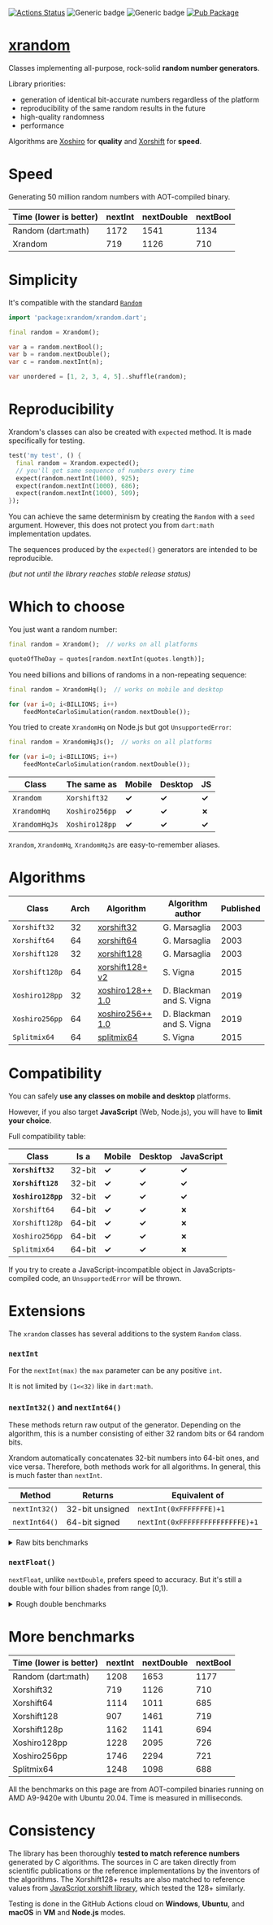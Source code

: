 [![Actions Status](https://github.com/rtmigo/xrandom/workflows/unittest/badge.svg?branch=master)](https://github.com/rtmigo/xrandom/actions)
![Generic badge](https://img.shields.io/badge/tested_on-Windows_|_MacOS_|_Ubuntu-blue.svg)
![Generic badge](https://img.shields.io/badge/tested_on-VM_|_JS-blue.svg)
[![Pub Package](https://img.shields.io/pub/v/xrandom.svg)](https://pub.dev/packages/xrandom)

# [xrandom](https://github.com/rtmigo/xrandom)

Classes implementing all-purpose, rock-solid **random number generators**.

Library priorities:
- generation of identical bit-accurate numbers regardless of the platform
- reproducibility of the same random results in the future
- high-quality randomness
- performance

Algorithms are [Xoshiro](https://prng.di.unimi.it/) for **quality** and 
[Xorshift](https://en.wikipedia.org/wiki/Xorshift) for **speed**.

# Speed

Generating 50 million random numbers with AOT-compiled binary. 

| Time (lower is better) | nextInt | nextDouble | nextBool |
|------------------------|---------|------------|----------|
| Random (dart:math)     |  1172   |    1541    |   1134   |
| Xrandom             |   719   |    1126    |   710    |


# Simplicity

It's compatible with the standard [`Random`](https://api.dart.dev/stable/2.12.1/dart-math/Random-class.html)

``` dart
import 'package:xrandom/xrandom.dart';

final random = Xrandom();

var a = random.nextBool(); 
var b = random.nextDouble();
var c = random.nextInt(n);

var unordered = [1, 2, 3, 4, 5]..shuffle(random);
```

# Reproducibility

Xrandom's classes can also be created with `expected` method.
It is made specifically for testing. 

``` dart
test('my test', () {
  final random = Xrandom.expected();
  // you'll get same sequence of numbers every time
  expect(random.nextInt(1000), 925);
  expect(random.nextInt(1000), 686);
  expect(random.nextInt(1000), 509);  
});    
```

You can achieve the same determinism by creating the `Random` with a `seed` argument. However, this does
not protect you from `dart:math` implementation updates.

The sequences produced by the `expected()` generators are intended to be reproducible.

*(but not until the library reaches stable release status)*

# Which to choose

You just want a random number:

``` dart
final random = Xrandom();  // works on all platforms

quoteOfTheDay = quotes[random.nextInt(quotes.length)];
``` 

You need billions and billions of randoms in a non-repeating sequence:

``` dart
final random = XrandomHq();  // works on mobile and desktop

for (var i=0; i<BILLIONS; i++)
    feedMonteCarloSimulation(random.nextDouble());
```

You tried to create `XrandomHq` on Node.js but got `UnsupportedError`:

``` dart
final random = XrandomHqJs();  // works on all platforms

for (var i=0; i<BILLIONS; i++)
    feedMonteCarloSimulation(random.nextDouble());
```
| Class         | The same as       | Mobile | Desktop | JS |
|---------------|-------------------|--------|---------|----|
| `Xrandom`     | `Xorshift32`      | **✓**      | **✓**       | **✓**  |
| `XrandomHq`   | `Xoshiro256pp`    | **✓**      | **✓**       | **✗**  |
| `XrandomHqJs` | `Xoshiro128pp`    | **✓**      | **✓**       | **✓**  |

`Xrandom`, `XrandomHq`, `XrandomHqJs` are easy-to-remember aliases.

# Algorithms

| Class             | Arch | Algorithm  |   Algorithm author | Published |
|-------------------|------|--------------|-------------|------|
| `Xorshift32`      | 32 |  [xorshift32](https://www.jstatsoft.org/article/view/v008i14)   | G. Marsaglia | 2003 |
| `Xorshift64`      | 64 | [xorshift64](https://www.jstatsoft.org/article/view/v008i14)   | G. Marsaglia | 2003 |
| `Xorshift128`     | 32 | [xorshift128](https://www.jstatsoft.org/article/view/v008i14)  | G. Marsaglia | 2003 |
| `Xorshift128p` | 64 | [xorshift128+ v2](https://arxiv.org/abs/1404.0390) | S. Vigna | 2015 |
| `Xoshiro128pp` | 32 | [xoshiro128++ 1.0](https://prng.di.unimi.it/xoshiro128plusplus.c) | D. Blackman and S. Vigna | 2019 |
| `Xoshiro256pp` | 64 | [xoshiro256++ 1.0](https://prng.di.unimi.it/xoshiro256plusplus.c) | D. Blackman and S. Vigna | 2019 |
| `Splitmix64` | 64 | [splitmix64](https://prng.di.unimi.it/splitmix64.c) | S. Vigna | 2015 |

# Compatibility

You can safely **use any classes on mobile and desktop** platforms. 

However, if you also target **JavaScript** (Web, Node.js), you will have to 
**limit your choice**.

Full compatibility table:

| Class                | Is a    | Mobile | Desktop | JavaScript |
|----------------------|---------|--------|---------|------------|
| **`Xorshift32`**     | 32-bit  | **✓**  | **✓**  | **✓**      |
| **`Xorshift128`**    | 32-bit  | **✓**  | **✓**  | **✓**      |
| **`Xoshiro128pp`**   | 32-bit  | **✓**  | **✓**  | **✓**      |
| `Xorshift64`         | 64-bit  | **✓**  | **✓**  | **✗**      |
| `Xorshift128p`       | 64-bit  | **✓**  | **✓**  | **✗**      |
| `Xoshiro256pp`       | 64-bit  | **✓**  | **✓**  | **✗**      |
| `Splitmix64`       | 64-bit    | **✓**  | **✓**  | **✗**      |

If you try to create a JavaScript-incompatible object in JavaScripts-compiled 
code, an `UnsupportedError` will be thrown.


# Extensions

The `xrandom` classes has several additions to the system `Random` class.

### `nextInt`

For the `nextInt(max)` the `max` parameter can be any positive `int`.
 
It is not limited by `(1<<32)` like in `dart:math`.

### `nextInt32()` and `nextInt64()`

These methods return raw output of the generator. Depending on the algorithm, 
this is a number consisting of either 32 random bits or 64 random bits. 

Xrandom automatically concatenates 32-bit numbers into 64-bit ones, 
and vice versa. Therefore, both methods work for all algorithms.
In general, this is much faster than `nextInt`.

| Method        | Returns         | Equivalent of                   | 
|---------------|-----------------|---------------------------------|
| `nextInt32()` | 32-bit unsigned | `nextInt(0xFFFFFFFE)+1`         |
| `nextInt64()` | 64-bit signed   | `nextInt(0xFFFFFFFFFFFFFFFE)+1` |




<details>
  <summary>Raw bits benchmarks</summary>
  
| Time (lower is better) | nextInt | nextInt32 | nextInt64 |
|------------------------|---------|-----------|-----------|
| Random (dart:math)     |  1208   |     -     |     -     |
| Xorshift32             |   719   |    409    |     -     |
| Xorshift64             |  1114   |    814    |    838    |
| Xorshift128            |   907   |    618    |     -     |
| Xorshift128p           |  1162   |    854    |    952    |
| Xoshiro128pp           |  1228   |    912    |     -     |
| Xoshiro256pp           |  1746   |   1498    |   2039    |
| Splitmix64             |  1248   |    931    |    782    |
</details>

### `nextFloat()`

`nextFloat`, unlike `nextDouble`, prefers speed to accuracy.
But it's still a double with four billion shades from range [0,1).

<details>
  <summary>Rough double benchmarks</summary>

| Time (lower is better) | nextDouble | nextFloat |
|------------------------|------------|-----------|
| Random (dart:math)     |    1653    |     -     |
| Xorshift32             |    1126    |    407    |
| Xorshift64             |    1011    |    825    |
| Xorshift128            |    1461    |    622    |
| Xorshift128p           |    1141    |    860    |
| Xoshiro128pp           |    2095    |    923    |
| Xoshiro256pp           |    2294    |   1488    |
| Splitmix64             |    1098    |    932    |
</details>

# More benchmarks

| Time (lower is better) | nextInt | nextDouble | nextBool |
|------------------------|---------|------------|----------|
| Random (dart:math)     |  1208   |    1653    |   1177   |
| Xorshift32             |   719   |    1126    |   710    |
| Xorshift64             |  1114   |    1011    |   685    |
| Xorshift128            |   907   |    1461    |   719    |
| Xorshift128p           |  1162   |    1141    |   694    |
| Xoshiro128pp           |  1228   |    2095    |   726    |
| Xoshiro256pp           |  1746   |    2294    |   721    |
| Splitmix64             |  1248   |    1098    |   688    |

All the benchmarks on this page are from AOT-compiled binaries running on AMD A9-9420e with Ubuntu 20.04. Time is measured in milliseconds.

# Consistency

The library has been thoroughly **tested to match reference numbers** generated by C algorithms. The
sources in C are taken directly from scientific publications or the reference implementations by the inventors of the algorithms. The Xorshift128+ results are also matched to reference
values from [JavaScript xorshift library](https://github.com/AndreasMadsen/xorshift), which tested
the 128+ similarly.

Testing is done in the GitHub Actions cloud on **Windows**, **Ubuntu**, and **macOS** in **VM** and **Node.js** modes.

